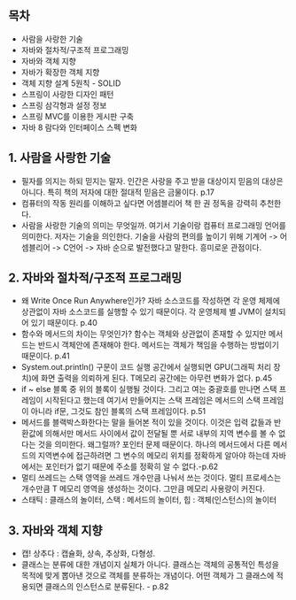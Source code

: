 ## 목차 
- 사람을 사랑한 기술
- 자바와 절차적/구조적 프로그래밍
- 자바와 객체 지향
- 자바가 확장한 객체 지향
- 객체 지향 설계 5원칙 - SOLID
- 스프링이 사랑한 디자인 패턴
- 스프링 삼각형과 설정 정보
- 스프링 MVC를 이용한 게시판 구축
- 자바 8 람다와 인터페이스 스펙 변화

## 1. 사람을 사랑한 기술 
- 필자를 의지는 하되 믿지는 말자. 인간은 사랑을 주고 받을 대상이지 믿음의 대상은 아니다. 특히 책의 저자에 대한 절대적 믿음은 금물이다. p.17
- 컴퓨터의 작동 원리를 이해하고 싶다면 어셈블리어 책 한 권 정독을 강력히 추천한다. 
- 사람을 사랑한 기술의 의미는 무엇일까. 여기서 기술이랑 컴퓨터 프로그래밍 언어를 의미한다. 저자는 기술을 의인한다. 기술을 사람의 편의를 높이기 위해 기계어 -> 어셈블리어 -> C언어 -> 자바 순으로 발전했다고 말한다. 흥미로운 관점이다. 

## 2. 자바와 절차적/구조적 프로그래밍 
- 왜 Write Once Run Anywhere인가? 
자바 소스코드를 작성하면 각 운영 체제에 상관없이 자바 소스코드를 실행할 수 있기 때문이다. 각 운영체제 별 JVM이 설치되어 있기 때문이다. p.40
- 함수와 메서드의 차이는 무엇인가? 함수는 객체와 상관없이 존재할 수 있지만 메서드는 반드시 객체안에 존재해야 한다. 메서드는 객체가 책임을 수행하는 방법이기 때문이다. p.41  
- System.out.println() 구문이 코드 실행 공간에서 실행되면 GPU(그래픽 처리 장치)에 화면 출력을 의뢰하게 된다. T메모리 공간에는 아무런 변화가 없다. p.45
- if ~ else 블록 중 위의 블록이 실행될 것이다. 그리고 여는 중괄호를 만나면 스택 프레임이 시작된다고 했는데 여기서 만들어지는 스택 프레임은 메서드의 스택 프레임이 아니라 if문, 그것도 참인 블록의 스택 프레임이다. p.51
- 메서드를 블랙박스화한다는 말을 들어본 적이 있을 것이다. 이것은 입력 값들과 반환값에 의해서만 메서드 사이에서 값이 전달될 뿐 서로 내부의 지역 변수를 볼 수 없다는 것을 의미한다. 왜그럴까? 포인터 문제 때문이다. 하나의 메서드에서 다른 메서드의 지역변수에 접근하려면 그 변수의 메모리 위치를 정확하게 알아야 하는데 자바에서는 포인터가 없기 때문에 주소를 정확히 알 수 없다.-p.62
- 멀티 쓰레드는 스택 영역을 쓰레드 개수만큼 나눠서 쓰는 것이다. 멀티 프로세스는 개수만큼 T 메모리 영역을 생성하는 것이다. 그만큼 메모리 사용량이 커진다.
- 스태틱 : 클래스의 놀이터, 스택 : 메서드의 놀이터, 힙 : 객체(인스턴스)의 놀이터

## 3. 자바와 객체 지향 
- 캡! 상추다 : 캡슐화, 상속, 추상화, 다형성.
- 클래스는 분류에 대한 개념이지 실체가 아니다. 클래스는 객체의 공통적인 특성을 목적에 맞게 뽑아낸 것으로 객체를 분류하는 개념이다. 어떤 객체가 그 클래스에 적용되면 클래스의 인스턴스로 분류된다. - p.82 


